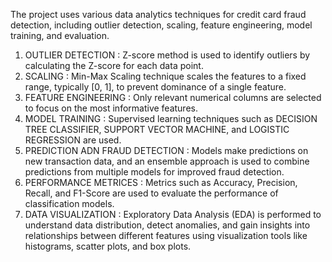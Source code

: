  The project uses various data analytics techniques for credit card fraud detection, including outlier detection, scaling, feature engineering, model training, and evaluation.
1. OUTLIER DETECTION :
   Z-score method is used to identify outliers by calculating the Z-score for each data point.
3. SCALING :
   Min-Max Scaling technique scales the features to a fixed range, typically [0, 1], to prevent dominance of a single feature.
4. FEATURE ENGINEERING :
   Only relevant numerical columns are selected to focus on the most informative features.
5. MODEL TRAINING :
   Supervised learning techniques such as DECISION TREE CLASSIFIER, SUPPORT VECTOR MACHINE, and LOGISTIC REGRESSION are used.
6. PREDICTION ADN FRAUD DETECTION :
   Models make predictions on new transaction data, and an ensemble approach is used to combine predictions from multiple models for improved fraud detection.
7. PERFORMANCE METRICES :
   Metrics such as Accuracy, Precision, Recall, and F1-Score are used to evaluate the performance of classification models.
8. DATA VISUALIZATION :
   Exploratory Data Analysis (EDA) is performed to understand data distribution, detect anomalies, and gain insights into relationships between different features using visualization tools like histograms, scatter plots, and box plots.
